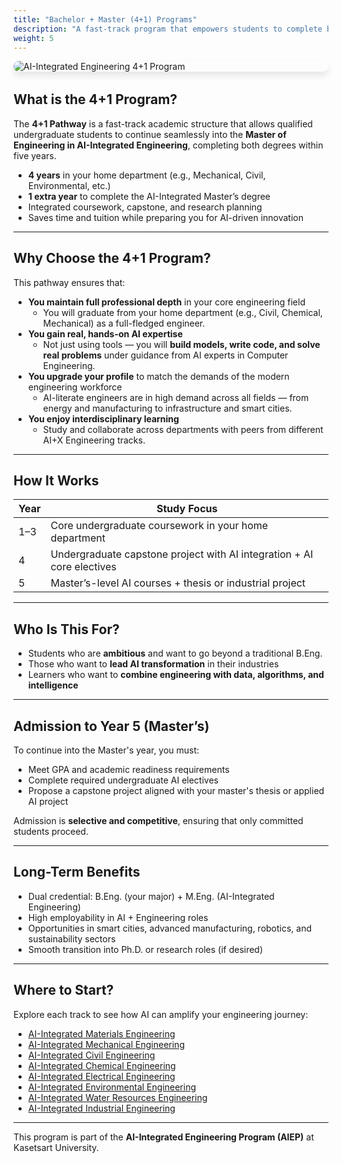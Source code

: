 ```yaml
---
title: "Bachelor + Master (4+1) Programs"
description: "A fast-track program that empowers students to complete both a Bachelor's and AI-Integrated Master's degree within 5 years — without compromising professional depth or AI expertise."
weight: 5
---
```

<img src="../../img/banners/4plus1-hero.png"
     alt="AI-Integrated Engineering 4+1 Program"
     style="max-width: 100%; height: auto; margin: 0 0 2rem 0; border-radius: 1rem; box-shadow: 0 6px 12px rgba(0,0,0,0.1); display: block;" />

##  What is the 4+1 Program?

The **4+1 Pathway** is a fast-track academic structure that allows qualified undergraduate students to continue seamlessly into the **Master of Engineering in AI-Integrated Engineering**, completing both degrees within five years.

-  **4 years** in your home department (e.g., Mechanical, Civil, Environmental, etc.)  
-  **1 extra year** to complete the AI-Integrated Master’s degree  
-  Integrated coursework, capstone, and research planning  
-  Saves time and tuition while preparing you for AI-driven innovation

---

##  Why Choose the 4+1 Program?

This pathway ensures that:

-  **You maintain full professional depth** in your core engineering field  
    - You will graduate from your home department (e.g., Civil, Chemical, Mechanical) as a full-fledged engineer.
-  **You gain real, hands-on AI expertise**  
    - Not just using tools — you will **build models, write code, and solve real problems** under guidance from AI experts in Computer Engineering.
-  **You upgrade your profile** to match the demands of the modern engineering workforce  
    - AI-literate engineers are in high demand across all fields — from energy and manufacturing to infrastructure and smart cities.
-  **You enjoy interdisciplinary learning**  
    - Study and collaborate across departments with peers from different AI+X Engineering tracks.

---

##  How It Works

| Year | Study Focus |
|------|-------------|
| 1–3  | Core undergraduate coursework in your home department |
| 4    | Undergraduate capstone project with AI integration + AI core electives |
| 5    | Master’s-level AI courses + thesis or industrial project |

---

##  Who Is This For?

- Students who are **ambitious** and want to go beyond a traditional B.Eng.
- Those who want to **lead AI transformation** in their industries
- Learners who want to **combine engineering with data, algorithms, and intelligence**

---

##  Admission to Year 5 (Master’s)

To continue into the Master's year, you must:

- Meet GPA and academic readiness requirements  
- Complete required undergraduate AI electives  
- Propose a capstone project aligned with your master's thesis or applied AI project  

Admission is **selective and competitive**, ensuring that only committed students proceed.

---

##  Long-Term Benefits

-  Dual credential: B.Eng. (your major) + M.Eng. (AI-Integrated Engineering)
-  High employability in AI + Engineering roles
-  Opportunities in smart cities, advanced manufacturing, robotics, and sustainability sectors
-  Smooth transition into Ph.D. or research roles (if desired)

---

##  Where to Start?

Explore each track to see how AI can amplify your engineering journey:

- [AI-Integrated Materials Engineering](/docs/4plus1/materials/)
- [AI-Integrated Mechanical Engineering](/docs/4plus1/mechanical/)
- [AI-Integrated Civil Engineering](/docs/4plus1/civil/)
- [AI-Integrated Chemical Engineering](/docs/4plus1/chemical/)
- [AI-Integrated Electrical Engineering](/docs/4plus1/electrical/)
- [AI-Integrated Environmental Engineering](/docs/4plus1/environmental/)
- [AI-Integrated Water Resources Engineering](/docs/4plus1/water-resources/)
- [AI-Integrated Industrial Engineering](/docs/4plus1/industrial/)

---

This program is part of the **AI-Integrated Engineering Program (AIEP)** at Kasetsart University.

